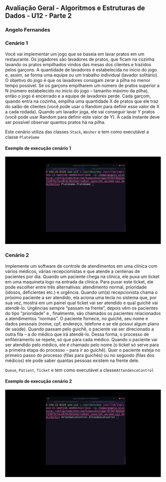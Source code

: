 ## Avaliação Geral - Algoritmos e Estruturas de Dados - U12 - Parte 2
### Angelo Fernandes 

### Cenário 1

Você vai implementar um jogo que se baseia em lavar pratos em um restaurante. Os jogadores são lavadores de pratos, que
ficam na cozinha lavando os pratos empilhados vindos das mesas dos clientes e trazidos pelos garçons. A quantidade de lavadores é
estabelecida no início do jogo e, assim, se forma uma equipe ou um trabalho individual (lavador solitário). O objetivo do jogo é que os
lavadores consigam zerar a pilha no menor tempo possível. Se os garçons empilharem um número de pratos superior a N (número
estabelecido no início do jogo – tamanho máximo da pilha), então o jogo é encerrado e a equipe de lavadores perde. Cada garçom, quando
entra na cozinha, empilha uma quantidade X de pratos que ele traz do salão de clientes (você pode usar o Random para definir esse valor de
X a cada rodada). Quando um lavador joga, ele vai conseguir lavar Y pratos (você pode usar Random para definir este valor de Y). A cada
instante deve ser possível observar quantos pratos há na pilha.

Este cenário utiliza das classes
`Stack`, `Washer` e tem como executável a classe `PlateGame`

#### Exemplo de execução cenário 1

<p align="center">
  <img src="./.github/dishesGame.gif">
</p>

### Cenário 2

Implemente um software de controle de atendimentos em uma clínica com vários médicos, várias recepcionistas e que atende a
centenas de pacientes por dia. Quando um paciente chega na clínica, ele puxa um ticket em uma maquineta logo na entrada da clínica. Para
puxar este ticket, ele pode escolher entre três alternativas: atendimento normal, prioridade (idosos, deficientes etc.) e urgência. Quando
um(a) recepcionista chama o próximo paciente a ser atendido, ela aciona uma tecla no sistema que, por sua vez, mostra em um painel qual
ticket vai ser atendido e qual guichê vai atendê-lo. Urgências sempre “passam na frente”, depois vêm os pacientes do tipo “prioridade” e ,
finalmente, são chamados os pacientes relacionados a atendimentos “normais”. O paciente fornece, no guichê, seu nome e dados pessoais
(nome, cpf, endereço, telefone e se ele possui algum plano de saúde). Quando passam pelo guichê, o paciente vai ser direcionado a outra fila
– a do médico que irá atendê-lo. Dessa forma, o processo de enfileiramento se repete, só que para cada médico. Quando o paciente vai ser
atendido pelo médico, ele é chamado pelo nome (o ticket só serve para a primeira etapa do processo – para ir ao guichê). Quer o paciente
esteja no primeiro passo do processo (filas para guichês) ou no segundo (filas dos médicos) ele pode saber quantas pessoas existem na frente
dele.

`Queue`, `Patient`, `Ticket` e tem como executável a classe`AttendenceControl`

#### Exemplo de execução cenário 2

<p align="center">
  <img src="./.github/attendence.gif">
</p>
